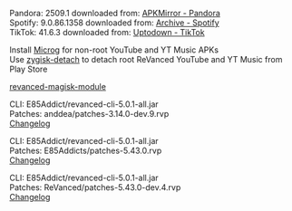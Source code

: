 Pandora: 2509.1
downloaded from: [APKMirror - Pandora](https://www.apkmirror.com/apk/pandora/pandora-music-podcasts/pandora-music-podcasts-2509-1-release/pandora-music-podcasts-2509-1-android-apk-download/)  
Spotify: 9.0.86.1358
downloaded from: [Archive - Spotify](https://archive.org/download/e85-apks/apks/com.spotify.music)  
TikTok: 41.6.3
downloaded from: [Uptodown - TikTok](https://tiktok.en.uptodown.com/android/download/1106308524)  

Install [Microg](https://github.com/ReVanced/GmsCore/releases) for non-root YouTube and YT Music APKs  
Use [zygisk-detach](https://github.com/j-hc/zygisk-detach) to detach root ReVanced YouTube and YT Music from Play Store  

[revanced-magisk-module](https://github.com/E85Addicts/revanced-magisk-module)
  
CLI: E85Addict/revanced-cli-5.0.1-all.jar  
Patches: anddea/patches-3.14.0-dev.9.rvp  
[Changelog](https://github.com/anddea/revanced-patches/releases/tag/v3.14.0-dev.9)

CLI: E85Addict/revanced-cli-5.0.1-all.jar  
Patches: E85Addicts/patches-5.43.0.rvp  
[Changelog](https://github.com/E85Addicts/revanced-patches/releases/tag/v5.43.0)

CLI: E85Addict/revanced-cli-5.0.1-all.jar  
Patches: ReVanced/patches-5.43.0-dev.4.rvp  
[Changelog](https://github.com/ReVanced/revanced-patches/releases/tag/v5.43.0-dev.4)  
